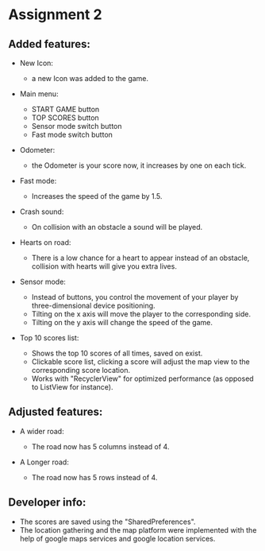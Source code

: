 # Assignment 2
## Added features: 

* New Icon:
    * a new Icon was added to the game.
* Main menu:
    * START GAME button
    * TOP SCORES button
    * Sensor mode switch button
    * Fast mode switch button

* Odometer:
    * the Odometer is your score now, it increases by one on each tick.

* Fast mode:
    * Increases the speed of the game by 1.5. 

* Crash sound:
    * On collision with an obstacle a sound will be played.

* Hearts on road:
    * There is a low chance for a heart to appear instead of an obstacle, collision with hearts will give you extra lives.

* Sensor mode:
    * Instead of buttons, you control the movement of your player by three-dimensional device positioning.
    * Tilting on the x axis will move the player to the corresponding side.
    * Tilting on the y axis will change the speed of the game.

* Top 10 scores list:
    * Shows the top 10 scores of all times, saved on exist.
    * Clickable score list, clicking a score will adjust the map view to the corresponding score location.
    * Works with "RecyclerView" for optimized performance (as opposed to ListView for instance).

## Adjusted features:
* A wider road:
    * The road now has 5 columns instead of 4.

* A Longer road:
    * The road now has 5 rows instead of 4.






## Developer info:
* The scores are saved using the "SharedPreferences".
* The location gathering and the map platform were implemented with the help of google maps services and google location services.
